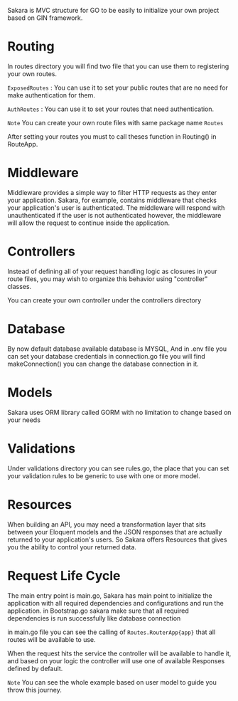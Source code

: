 Sakara is MVC structure for GO to be easily to initialize your own project based on GIN framework.

# Routing 
In routes directory you will find two file that you can use them to registering your own routes.

`ExposedRoutes` : You can use it to set your public routes that are no need for make authentication  for them.

`AuthRoutes` : You can use it to set your routes that need authentication.

`Note` You can create your own route files with same package name `Routes`

After setting your routes you must to call theses function in Routing() in RouteApp.


# Middleware 

Middleware provides a simple way to filter HTTP requests as they enter your application. Sakara, for example, contains middleware that checks your application's user is authenticated. The middleware will respond with unauthenticated if the user is not authenticated however, the middleware will allow the request to continue inside the application.

# Controllers 

Instead of defining all of your request handling logic as closures in your route files, you may wish to organize this behavior using "controller" classes. 

You can create your own controller under the controllers directory 


# Database
By now default database available database is MYSQL,
And in .env file you can set your database credentials in connection.go file you will find makeConnection() you can change the database connection in it.


# Models 
Sakara uses ORM library called GORM with no limitation to change based on your needs

# Validations
Under validations directory you can see rules.go, the place that you can set your validation rules to be generic to use with one or more model.


# Resources
When building an API, you may need a transformation layer that sits between your Eloquent models and the JSON responses that are actually returned to your application's users.
So Sakara offers Resources that gives you the ability to control your returned data.

# Request Life Cycle

The main entry point is main.go, Sakara has main point to initialize the application with all required dependencies and configurations and run the application.
in Bootstrap.go sakara make sure that all required dependencies is run successfully like database connection

in main.go file you can see the calling of `Routes.RouterApp{app}` that all routes will be available to use.

When the request hits the service the controller will be available to handle it, and based on your logic the controller will use one of available Responses defined by default. 


`Note` You can see the whole example based on user model to guide you throw this journey.